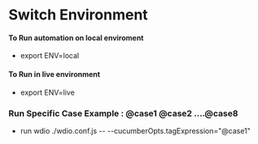 # Switch Environment

#### To Run automation on local enviroment

- export ENV=local

#### To Run in live environment

- export ENV=live

### Run Specific Case Example : @case1 @case2 ....@case8 

- run wdio ./wdio.conf.js -- --cucumberOpts.tagExpression="@case1"
